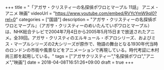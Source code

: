 +++
title =  "「アガサ・クリスティーの名探偵ポワロとマープル 11話」 アニメ - アニメ 映画"
videoUrl = "https://www.youtube.com/embed/RVYcYmW9qI0?rel=0"
categories = ["国語"]
description = "アガサ・クリスティーの名探偵ポワロとマープル』（アガサ・クリスティーのめいたんていポワロとマープル）は、NHK総合テレビで2004年7月4日から2005年5月15日まで放送されたアニメ。全39回。アガサ・クリスティのエルキュール・ポアロシリーズ、およびミス・マープルシリーズの2大シリーズが原作で、物語の舞台となる1930年代当時のロンドンの市街や風景などをアニメーションで再現している。時代考証に木村尚三郎を起用している。"
tags = ["アガサクリスティー","名探偵ポワロ","アニメ","映画"]
date = 2018-04-08T16:51:26+09:00
draft = true
+++

